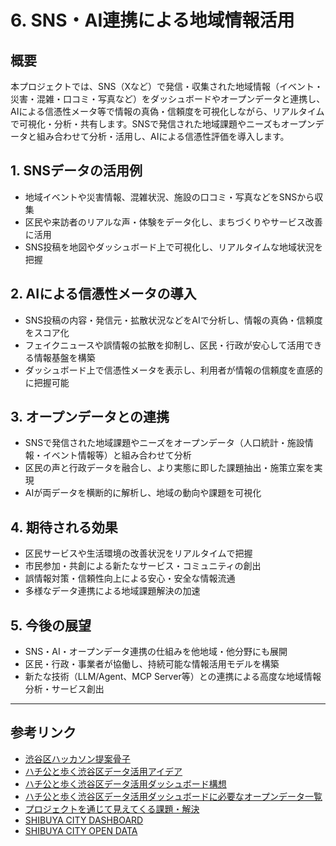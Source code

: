 # 6. SNS・AI連携による地域情報活用

## 概要
本プロジェクトでは、SNS（Xなど）で発信・収集された地域情報（イベント・災害・混雑・口コミ・写真など）をダッシュボードやオープンデータと連携し、AIによる信憑性メータ等で情報の真偽・信頼度を可視化しながら、リアルタイムで可視化・分析・共有します。SNSで発信された地域課題やニーズもオープンデータと組み合わせて分析・活用し、AIによる信憑性評価を導入します。

## 1. SNSデータの活用例
- 地域イベントや災害情報、混雑状況、施設の口コミ・写真などをSNSから収集
- 区民や来訪者のリアルな声・体験をデータ化し、まちづくりやサービス改善に活用
- SNS投稿を地図やダッシュボード上で可視化し、リアルタイムな地域状況を把握

## 2. AIによる信憑性メータの導入
- SNS投稿の内容・発信元・拡散状況などをAIで分析し、情報の真偽・信頼度をスコア化
- フェイクニュースや誤情報の拡散を抑制し、区民・行政が安心して活用できる情報基盤を構築
- ダッシュボード上で信憑性メータを表示し、利用者が情報の信頼度を直感的に把握可能

## 3. オープンデータとの連携
- SNSで発信された地域課題やニーズをオープンデータ（人口統計・施設情報・イベント情報等）と組み合わせて分析
- 区民の声と行政データを融合し、より実態に即した課題抽出・施策立案を実現
- AIが両データを横断的に解析し、地域の動向や課題を可視化

## 4. 期待される効果
- 区民サービスや生活環境の改善状況をリアルタイムで把握
- 市民参加・共創による新たなサービス・コミュニティの創出
- 誤情報対策・信頼性向上による安心・安全な情報流通
- 多様なデータ連携による地域課題解決の加速

## 5. 今後の展望
- SNS・AI・オープンデータ連携の仕組みを他地域・他分野にも展開
- 区民・行政・事業者が協働し、持続可能な情報活用モデルを構築
- 新たな技術（LLM/Agent、MCP Server等）との連携による高度な地域情報分析・サービス創出

---

## 参考リンク
- [渋谷区ハッカソン提案骨子](./1.shibuya.md)
- [ハチ公と歩く渋谷区データ活用アイデア](./2.hatikou.md)
- [ハチ公と歩く渋谷区データ活用ダッシュボード構想](./3.dashboard.md)
- [ハチ公と歩く渋谷区データ活用ダッシュボードに必要なオープンデータ一覧](./4.opendata.md)
- [プロジェクトを通じて見えてくる課題・解決](./5.problem.md)
- [SHIBUYA CITY DASHBOARD](https://www.city.shibuya.tokyo.jp/contents/kusei/shibuya-data/)
- [SHIBUYA CITY OPEN DATA](https://city-shibuya-data.opendata.arcgis.com/)

